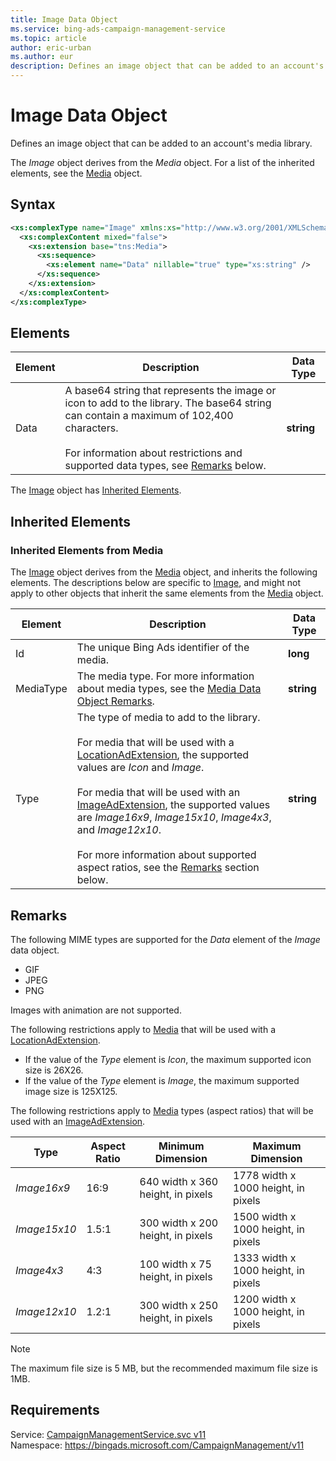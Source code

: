```yaml
---
title: Image Data Object
ms.service: bing-ads-campaign-management-service
ms.topic: article
author: eric-urban
ms.author: eur
description: Defines an image object that can be added to an account's media library.
---
```

# Image Data Object
Defines an image object that can be added to an account's media library.

The *Image* object derives from the *Media* object. For a list of the inherited elements, see the [Media](../campaign-management-service/media.md) object.

## Syntax
```xml
<xs:complexType name="Image" xmlns:xs="http://www.w3.org/2001/XMLSchema">
  <xs:complexContent mixed="false">
    <xs:extension base="tns:Media">
      <xs:sequence>
        <xs:element name="Data" nillable="true" type="xs:string" />
      </xs:sequence>
    </xs:extension>
  </xs:complexContent>
</xs:complexType>
```

## <a name="elements"></a>Elements

|Element|Description|Data Type|
|-----------|---------------|-------------|
|<a name="data"></a>Data|A base64 string that represents the image or icon to add to the library. The base64 string can contain a maximum of 102,400 characters.<br /><br />For information about restrictions and supported data types, see [Remarks](#remarks) below.|**string**|

The [Image](image.md) object has [Inherited Elements](#inheritedelements).

## <a name="inheritedelements"></a>Inherited Elements

### <a name="inheritedelementsmedia"></a>Inherited Elements from Media
The [Image](image.md) object derives from the [Media](media.md) object, and inherits the following elements. The descriptions below are specific to [Image](image.md), and might not apply to other objects that inherit the same elements from the [Media](media.md) object.  

|Element|Description|Data Type|
|-----------|---------------|-------------|
|<a name="id"></a>Id|The unique Bing Ads identifier of the media.|**long**|
|<a name="mediatype"></a>MediaType|The media type. For more information about media types, see the [Media Data Object Remarks](../campaign-management-service/media.md#remarks).|**string**|
|<a name="type"></a>Type|The type of media to add to the library.<br /><br />For media that will be used with a [LocationAdExtension](../campaign-management-service/locationadextension.md), the supported values are *Icon* and *Image*.<br /><br />For media that will be used with an [ImageAdExtension](../campaign-management-service/imageadextension.md), the supported values are *Image16x9*, *Image15x10*, *Image4x3*, and *Image12x10*.<br /><br />For more information about supported aspect ratios, see the [Remarks](#remarks) section below.|**string**|

## <a name="remarks"></a>Remarks
The following MIME types are supported for the *Data* element of the *Image* data object.
-   GIF  
-   JPEG  
-   PNG  

Images with animation are not supported.

The following restrictions apply to [Media](media.md) that will be used with a [LocationAdExtension](locationadextension.md).

-   If the value of the *Type* element is *Icon*, the maximum supported icon size is 26X26.  
-   If the value of the *Type* element is *Image*, the maximum supported image size is 125X125.  

The following restrictions apply to [Media](media.md) types (aspect ratios) that will be used with an [ImageAdExtension](imageadextension.md).

|Type|Aspect Ratio|Minimum Dimension|Maximum Dimension|
|--------|----------------|---------------------|---------------------|
|*Image16x9*|16:9|640 width x 360 height, in pixels|1778 width x 1000 height, in pixels|
|*Image15x10*|1.5:1|300 width x 200 height, in pixels|1500 width x 1000 height, in pixels|
|*Image4x3*|4:3|100 width x 75 height, in pixels|1333 width x 1000 height, in pixels|
|*Image12x10*|1.2:1|300 width x 250 height, in pixels|1200 width x 1000 height, in pixels|

> [!NOTE]
> The maximum file size is 5 MB, but the recommended maximum file size is 1MB.

## Requirements
Service: [CampaignManagementService.svc v11](https://campaign.api.bingads.microsoft.com/Api/Advertiser/CampaignManagement/v11/CampaignManagementService.svc)  
Namespace: https://bingads.microsoft.com/CampaignManagement/v11  

